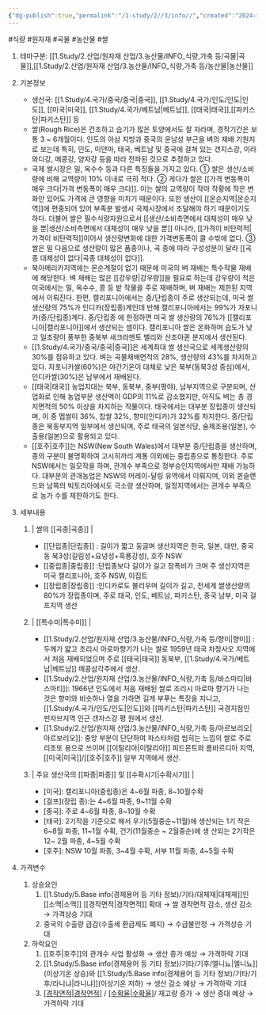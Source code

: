 ```yaml
---
{"dg-publish":true,"permalink":"/1-study/2//3/info//","created":"2024-11-20T21:02:28.926+09:00","updated":"2025-06-26T13:30:11.406+09:00"}
---
```


#식량  #원자재 #곡물 #농산물 #쌀 

1. 테마구분: [[1.Study/2.산업/원자재 산업/3.농산물/INFO_식량,가축 등/곡물\|곡물]],[[1.Study/2.산업/원자재 산업/3.농산물/INFO_식량,가축 등/농산물\|농산물]]

2. 기본정보

	- 생산국: [[1.Study/4.국가/중국/중국\|중국]], [[1.Study/4.국가/인도/인도\|인도]], [[미국\|미국]], [[1.Study/4.국가/베트남\|베트남]], [[태국\|태국]],[[파키스탄\|파키스탄]] 등
	- 쌀(Rough Rice)은 건조하고 습기가 많은 토양에서도 잘 자라며, 경작기간은 보통 3 ~ 6개월이다. 인도의 아삼 지방과 중국의 운남성 부근을 벼의 재배 기원지로 보는데 특히, 인도, 미얀마, 태국, 베트남 및 중국에 걸쳐 있는 갠지스강, 이라와디강, 메콩강, 양자강 등을 따라 전파된 것으로 추정하고 있다. 
	- 국제 쌀시장은 밀, 옥수수 등과 다른 특징들을 가지고 있다. ① 쌀은 생산/소비량에 비해 교역량이 10% 이내로 극히 적다. ② 게다가 쌀은 [[가격 변동폭이 매우 크다\|가격 변동폭이 매우 크다]]. 이는 쌀의 교역량이 작아 작황에 작은 변화만 있어도 가격에 큰 영향을 미치기 때문이다. 또한 생산이 [[몬순지역\|몬순지역]]에 편중되어 있어 부족분 발생시 국제시장에서 조달해야 하기 때문이기도 하다. 더불어 쌀은 필수식량자원으로서 [[생산/소비측면에서 대체성이 매우 낮을 뿐\|생산/소비측면에서 대체성이 매우 낮을 뿐]] 아니라, [[가격이 비탄력적\|가격이 비탄력적]]이어서 생산량변화에 대한 가격변동폭이 클 수밖에 없다. ③ 쌀은 밀 다음으로 생산량이 많은 품종이나, 곡 종에 따라 구성성분이 달라 [[곡종 대체성이 없다\|곡종 대체성이 없다]]. 
	- 북아메리카지역에는 몬순계절이 없기 때문에 미국의 벼 재배는 특수작물 재배에 해당한다. 벼 재배는 많은 [[강우량\|강우량]]을 필요로 하는데 강우량이 적은 미국에서는 밀, 옥수수, 콩 등 밭 작물을 주로 재배하며, 벼 재배는 제한된 지역에서 이뤄진다. 한편, 캘리포니아에서는 중/단립종이 주로 생산되는데, 미국 쌀 생산량의 75%가 인디카(장립종)계인데 반해 캘리포니아에서는 99%가 자포니카(중/단립종)계다. 중/단립종 에 한정하면 미국 쌀 생산량의 76%가 [[캘리포니아\|캘리포니아]]에서 생산되는 셈이다. 캘리포니아 쌀은 온화하며 습도가 낮고 일조량이 풍부한 중북부 새크라멘토 밸리와 산조아퀸 분지에서 생산된다. 
	- [[1.Study/4.국가/중국/중국\|중국]]은 세계최대 쌀 생산국으로 세계생산량의 30%를 점유하고 있다. 벼는 곡물재배면적의 28%, 생산량의 43%를 차지하고 있다. 자포니카쌀(60%)은 야간기온이 대체로 낮은 북부(동북3성 중심)에서, 인디카쌀(30%)은 남부에서 재배된다. 
	- [[태국\|태국]] 농업지대는 북부, 동북부, 중부(평야), 남부지역으로 구분되며, 산업화로 인해 농업부문 생산액이 GDP의 11%로 감소했지만, 아직도 벼는 총 경지면적의 50% 이상을 차지하는 작물이다. 태국에서는 대부분 장립종이 생산되며, 이 중 멥쌀이 36%, 찹쌀 32%, 향미(인디카)가 32%를 차지한다. 중/단립 종은 북동부지역 일부에서 생산되며, 주로 태국의 일본식당, 술제조용(일본), 수출용(일본)으로 활용되고 있다. 
	- [[호주\|호주]]는 NSW(New South Wales)에서 대부분 중/단립종을 생산하며, 종의 구분이 불명확하여 고시히까리 계통 이외에는 중립종으로 통칭한다. 주로 NSW에서는 일모작을 하며, 관개수 부족으로 정부승인지역에서만 재배 가능하다. 대부분의 관개농업은 NSW의 머레이-달링 유역에서 이뤄지며, 이외 퀸슬랜드와 남쪽의 빅토리아에서도 극소량 생산하며, 일정지역에서는 관개수 부족으로 농가 수를 제한하기도 한다.



3. 세부내용
	1. | 쌀의 [[곡종\|곡종]] | 
		- [[단립종\|단립종]] : 길이가 짧고 둥글며 생산지역은 한국, 일본, 대만, 중국 동 북3성(길림성+요녕성+흑룡강성), 호주 NSW 
		- [[중립종\|중립종]] :단립종보다 길이가 길고 장폭비가 크며 주 생산지역은 미국 캘리포니아, 호주 NSW, 이집트 
		- [[장립종\|장립종]] :인디카로도 불리우며 길이가 길고, 전세계 쌀생산량의 80%가 장립종이며, 주로 태국, 인도, 베트남, 파키스탄, 중국 남부, 미국 걸프지역 생산

	2. | [[특수미\|특수미]] | 
		- [[1.Study/2.산업/원자재 산업/3.농산물/INFO_식량,가축 등/향미\|향미]] :두께가 얇고 조리시 아로마향기가 나는 쌀로 1959년 태국 차청사오 지역에서 처음 재배되었으며 주로 [[태국\|태국]] 동북부, [[1.Study/4.국가/베트남\|베트남]] 메콩삼각주에서 생산. 
		- [[1.Study/2.산업/원자재 산업/3.농산물/INFO_식량,가축 등/바스마티\|바스마티]]: 1966년 인도에서 처음 재배된 쌀로 조리시 아로마 향기가 나는 것은 향미와 비슷하나 열을 가하면 길게 부푸는 특징을 지니고, [[1.Study/4.국가/인도/인도\|인도]]와 [[파키스탄\|파키스탄]] 국경지점인 펀자브지역 인근 갠자스강 평 원에서 생산. 
		- [[1.Study/2.산업/원자재 산업/3.농산물/INFO_식량,가축 등/아르보리오\|아르보리오]]: 중앙 부분이 단단하여 파스타처럼 씹히는 느낌의 쌀로 주로 리조또 용으로 쓰이며 [[이탈리아\|이탈리아]] 피드몬트와 롬바르디아 지역, [[미국\|미국]]/[[호주\|호주]] 일부 지역에서 생산.
		   
	3. | 주요 생산국의 [[파종\|파종]] 및 [[수확시기\|수확시기]] | 
		- [미국]: 캘리포니아(중립종)은 4~6월 파종, 8~10월수확
		- [걸프](장립 종):는 4~6월 파종, 9~11월 수확
		- [중국]: 주로 4~6월 파종, 8~10월 수확 
		- [태국]: 2기작을 기준으로 해서 우기(5월중순~11월)에 생산되는 1기 작은 6~8월 파종, 11~1월 수확, 건기(11월중순 ~ 2월중순)에 생 산되는 2기작은 12~ 2월 파종, 4~5월 수확 
		- [호주]: NSW 10월 파종, 3~4월 수확, 서부 11월 파종, 4~5월 수확


4. 가격변수
	1. 상승요인
		1. [[1.Study/5.Base info(경제용어 등 기타 정보)/기타/대체재\|대체재]]인 [[소맥\|소맥]] [[경작면적\|경작면적]] 확대 → 쌀 경작면적 감소, 생산 감소 → 가격상승 기대 
		2. 중국의 수출량 급감(수출세 환급제도 폐지) → 수급불안정 → 가격상승 기대
	2. 하락요인
		1. [[호주\|호주]]의 관개수 사업 활성화 → 생산 증가 예상 → 가격하락 기대 
		2. [[1.Study/5.Base info(경제용어 등 기타 정보)/기타/기후/엘니뇨\|엘니뇨]](이상기온 상승)와 [[1.Study/5.Base info(경제용어 등 기타 정보)/기타/기후/라니냐\|라니냐]](이상기온 저하) → 생산 감소 예상 → 가격하락 기대
		3. [[경작면적\|경작면적]](Area) / [[수확율\|수확율]](Yield)/ 재고량 증가 → 생산 증대 예상 → 가격하락 기대